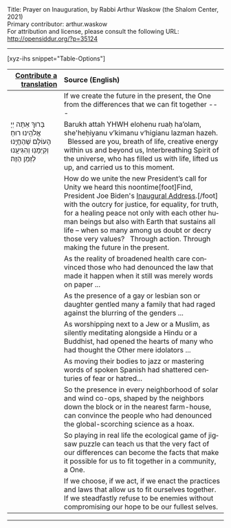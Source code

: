 <html>
<head></head>
<body>
Title: Prayer on Inauguration, by Rabbi Arthur Waskow (the Shalom Center, 2021)<br />
Primary contributor: arthur.waskow<br />
For attribution and license, please consult the following URL: <a href="http://opensiddur.org/?p=35124">http://opensiddur.org/?p=35124</a>
<p />
<hr />

[xyz-ihs snippet="Table-Options"]<table style="margin-left: auto; margin-right: auto;" class="draggable">
<thead><tr><th id="x" style="text-align: right;"><a href="/translate/" target="_blank" rel="noopener">Contribute a translation</a></th><th style="text-align: left;">Source (English)</th></tr></thead>
<tbody>
<tr><td style="vertical-align:top;">
<div class="liturgy" lang="he">

</span></div></td>
 
<td style="vertical-align:top;">
<div class="english" lang="en">
If we create the future 
in the present, 
the One 
from the differences 
that we can fit together --- 
</div></td></tr>


<tr><td style="vertical-align:top;">
<div class="liturgy" lang="he">
בָּרוּךְ אַתָּה
יְיָ אֱלֹהֵֽינוּ
רוּחַ הָעוֹלָם
שֶׁהֶחֱיָֽנוּ
וְקִיְּמָנֽוּ
וְהִגִּיעָֽנוּ לַזְּמַן הַזֶּה׃
</span></div></td>
 
<td style="vertical-align:top;">
<div class="english" lang="en">
Barukh attah 
YHWH elohenu 
ruaḥ ha’olam, 
she'heḥiyanu 
v’kimanu 
v‘higianu lazman hazeh.
&nbsp;
Blessed are you, 
breath of life, 
creative energy within us and beyond us, 
Interbreathing Spirit of the universe, 
who has filled us with life, 
lifted us up, 
and carried us to this moment.
</div></td></tr>


<tr><td style="vertical-align:top;">
<div class="liturgy" lang="he">

</span></div></td>
 
<td style="vertical-align:top;">
<div class="english" lang="en">
How do we unite 
the new President’s call for Unity we heard this noontime[foot]Find, President Joe Biden's <a href="https://www.whitehouse.gov/briefing-room/speeches-remarks/2021/01/20/inaugural-address-by-president-joseph-r-biden-jr/">Inaugural Address</a>.[/foot] 
with the outcry for justice, 
for equality, 
for truth, 
for a healing peace 
not only with each other human beings 
but also with Earth that sustains all life – 
when so many among us doubt or decry 
those very values?
&nbsp;
Through action. 
Through making the future in the present.
</div></td></tr>


<tr><td style="vertical-align:top;">
<div class="liturgy" lang="he">

</span></div></td>
 
<td style="vertical-align:top;">
<div class="english" lang="en">
As the reality of broadened health care 
convinced those who had denounced the law that made it happen 
when it still was merely words on paper ...
</div></td></tr>


<tr><td style="vertical-align:top;">
<div class="liturgy" lang="he">

</span></div></td>
 
<td style="vertical-align:top;">
<div class="english" lang="en">
As the presence of a gay or lesbian son or daughter 
gentled many a family that had raged against 
the blurring of the genders ...
</div></td></tr>


<tr><td style="vertical-align:top;">
<div class="liturgy" lang="he">

</span></div></td>
 
<td style="vertical-align:top;">
<div class="english" lang="en">
As worshipping next to a Jew or a Muslim, 
as silently meditating alongside a Hindu or a Buddhist,  
had opened the hearts of many 
who had thought the Other mere idolators ...
</div></td></tr>


<tr><td style="vertical-align:top;">
<div class="liturgy" lang="he">

</span></div></td>
 
<td style="vertical-align:top;">
<div class="english" lang="en">
As moving their bodies to jazz 
or mastering words of spoken Spanish 
had shattered centuries of fear or hatred...
</div></td></tr>


<tr><td style="vertical-align:top;">
<div class="liturgy" lang="he">

</span></div></td>
 
<td style="vertical-align:top;">
<div class="english" lang="en">
So the presence in every neighborhood 
of solar and wind co-ops, 
shaped by the neighbors down the block 
or in the nearest farm-house, 
can convince the people who had denounced 
the global-scorching science as a hoax.
</div></td></tr>


<tr><td style="vertical-align:top;">
<div class="liturgy" lang="he">

</span></div></td>
 
<td style="vertical-align:top;">
<div class="english" lang="en">
So playing in real life 
the ecological game of jigsaw puzzle 
can teach us that the very fact of our differences 
can become the facts that make it possible 
for us to fit together in a community, 
a One.
</div></td></tr>


<tr><td style="vertical-align:top;">
<div class="liturgy" lang="he">

</span></div></td>
 
<td style="vertical-align:top;">
<div class="english" lang="en">
If we choose, 
if we act, 
if we enact 
the practices and laws 
that allow us to fit ourselves together. 
If we steadfastly refuse to be enemies 
without compromising our hope to be our fullest selves.
</div></td></tr>
</tbody></table>

<hr />

&nbsp;
</body>
</html>